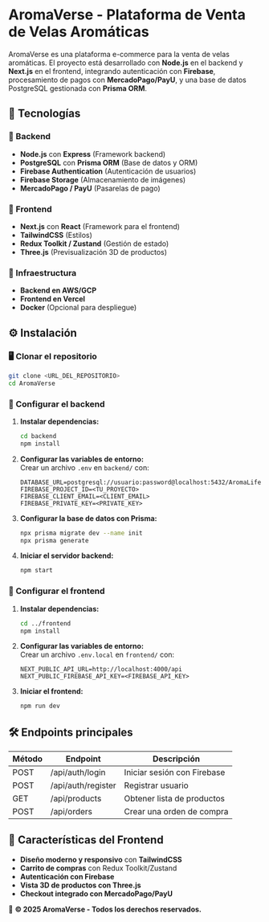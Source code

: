 # AromaVerse - Plataforma de Venta de Velas Aromáticas  

AromaVerse es una plataforma e-commerce para la venta de velas aromáticas. El proyecto está desarrollado con **Node.js** en el backend y **Next.js** en el frontend, integrando autenticación con **Firebase**, procesamiento de pagos con **MercadoPago/PayU**, y una base de datos PostgreSQL gestionada con **Prisma ORM**.  

## 🚀 Tecnologías  

### 🔹 Backend  
- **Node.js** con **Express** (Framework backend)  
- **PostgreSQL** con **Prisma ORM** (Base de datos y ORM)  
- **Firebase Authentication** (Autenticación de usuarios)  
- **Firebase Storage** (Almacenamiento de imágenes)  
- **MercadoPago / PayU** (Pasarelas de pago)  

### 🔹 Frontend  
- **Next.js** con **React** (Framework para el frontend)  
- **TailwindCSS** (Estilos)  
- **Redux Toolkit / Zustand** (Gestión de estado)  
- **Three.js** (Previsualización 3D de productos)  

### 🔹 Infraestructura  
- **Backend en AWS/GCP**  
- **Frontend en Vercel**  
- **Docker** (Opcional para despliegue)  

## ⚙️ Instalación  

### 🖥️ Clonar el repositorio  
```sh
git clone <URL_DEL_REPOSITORIO>
cd AromaVerse
```

### 🔹 Configurar el backend  
1. **Instalar dependencias:**  
   ```sh
   cd backend
   npm install
   ```

2. **Configurar las variables de entorno:**  
   Crear un archivo `.env` en `backend/` con:  
   ```env
   DATABASE_URL=postgresql://usuario:password@localhost:5432/AromaLife
   FIREBASE_PROJECT_ID=<TU_PROYECTO>
   FIREBASE_CLIENT_EMAIL=<CLIENT_EMAIL>
   FIREBASE_PRIVATE_KEY=<PRIVATE_KEY>
   ```

3. **Configurar la base de datos con Prisma:**  
   ```sh
   npx prisma migrate dev --name init
   npx prisma generate
   ```

4. **Iniciar el servidor backend:**  
   ```sh
   npm start
   ```

### 🔹 Configurar el frontend  
1. **Instalar dependencias:**  
   ```sh
   cd ../frontend
   npm install
   ```

2. **Configurar las variables de entorno:**  
   Crear un archivo `.env.local` en `frontend/` con:  
   ```env
   NEXT_PUBLIC_API_URL=http://localhost:4000/api
   NEXT_PUBLIC_FIREBASE_API_KEY=<FIREBASE_API_KEY>
   ```

3. **Iniciar el frontend:**  
   ```sh
   npm run dev
   ```

## 🛠 Endpoints principales  

| Método | Endpoint           | Descripción                 |
|--------|--------------------|-----------------------------|
| POST   | /api/auth/login    | Iniciar sesión con Firebase |
| POST   | /api/auth/register | Registrar usuario           |
| GET    | /api/products      | Obtener lista de productos  |
| POST   | /api/orders        | Crear una orden de compra   |

## 🎨 Características del Frontend  

- **Diseño moderno y responsivo** con **TailwindCSS**  
- **Carrito de compras** con Redux Toolkit/Zustand  
- **Autenticación con Firebase**  
- **Vista 3D de productos con Three.js**  
- **Checkout integrado con MercadoPago/PayU**   

📌 **© 2025 AromaVerse - Todos los derechos reservados.** 
